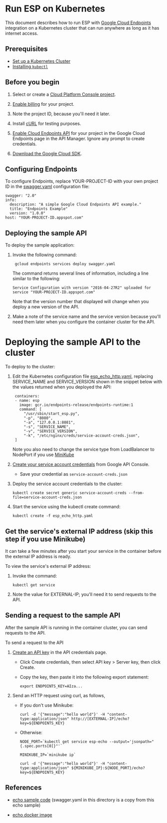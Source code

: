# Run ESP on Kubernetes

This document describes how to run ESP with
[Google Cloud Endpoints](https://cloud.google.com/endpoints/) integration on a
Kubernetes cluster that can run anywhere as long as it has internet access.

## Prerequisites

* [Set up a Kubernetes Cluster](http://kubernetes.io/docs/getting-started-guides/)
* [Installing `kubectl`](http://kubernetes.io/docs/user-guide/prereqs/)

## Before you begin

1. Select or create a [Cloud Platform Console project](https://console.cloud.google.com/project).

2. [Enable billing](https://support.google.com/cloud/answer/6293499#enable-billing) for your project.

3. Note the project ID, because you'll need it later.

4. Install [cURL](https://curl.haxx.se/download.html) for testing purposes.

5. [Enable Cloud Endpoints API](https://console.cloud.google.com/apis/api/endpoints.googleapis.com/overview)
   for your project in the Google Cloud Endpoints page in the API Manager.
   Ignore any prompt to create credentials.

6. [Download the Google Cloud SDK](https://cloud.google.com/sdk/docs/quickstarts).

## Configuring Endpoints

To configure Endpoints, replace YOUR-PROJECT-ID with your own project ID in
the [swagger.yaml](swagger.yaml) configuration file:

    swagger: "2.0"
    info:
      description: "A simple Google Cloud Endpoints API example."
      title: "Endpoints Example"
      version: "1.0.0"
    host: "YOUR-PROJECT-ID.appspot.com"

## Deploying the sample API

To deploy the sample application:

1. Invoke the following command:

        gcloud endpoints services deploy swagger.yaml

   The command returns several lines of information, including a line similar to the following:

       Service Configuration with version "2016-04-27R2" uploaded for service "YOUR-PROJECT-ID.appspot.com"

   Note that the version number that displayed will change when you deploy a new
version of the API.

2. Make a note of the service name and the service version because you'll need
them later when you configure the container cluster for the API.

# Deploying the sample API to the cluster #

To deploy to the cluster:

1. Edit the Kubernetes configuration file [esp_echo_http.yaml](esp_echo_http.yaml),
replacing SERVICE_NAME and SERVICE_VERSION shown in the snippet below with the
values returned when you deployed the API:

        containers:
        - name: esp
          image: gcr.io/endpoints-release/endpoints-runtime:1
          command: [
            "/usr/sbin/start_esp.py",
            "-p", "8080",
            "-a", "127.0.0.1:8081",
            "-s", "SERVICE_NAME",
            "-v", "SERVICE_VERSION",
            "-k", "/etc/nginx/creds/service-account-creds.json",
        ]

   Note you also need to change the service type from LoadBalancer to NodePort
   if you use [MiniKube](http://kubernetes.io/docs/getting-started-guides/minikube/)

2. [Create your service account credentials](https://cloud.google.com/storage/docs/authentication#generating-a-private-key)
   from Google API Console.

    * Save your credential as `service-account-creds.json`

3. Deploy the service account credentials to the cluster:

       kubectl create secret generic service-account-creds --from-file=service-account-creds.json

4. Start the service using the kubectl create command:

       kubectl create -f esp_echo_http.yaml

## Get the service's external IP address (skip this step if you use Minikube)

It can take a few minutes after you start your service in the container before
the external IP address is ready.

To view the service's external IP address:

1. Invoke the command:

       kubectl get service

2. Note the value for EXTERNAL-IP; you'll need it to send requests to the API.

## Sending a request to the sample API

After the sample API is running in the container cluster, you can send requests
to the API.

To send a request to the API

1. [Create an API key](https://console.cloud.google.com/apis/credentials)
   in the API credentials page.

   * Click Create credentials, then select API key > Server key, then click
     Create.

   * Copy the key, then paste it into the following export statement:

         export ENDPOINTS_KEY=AIza...

2. Send an HTTP request using curl, as follows,

   * If you don't use Minikube:

         curl -d '{"message":"hello world"}' -H "content-type:application/json" http://[EXTERNAL-IP]/echo?key=${ENDPOINTS_KEY}

   * Otherwise:

         NODE_PORT=`kubectl get service esp-echo --output='jsonpath="{.spec.ports[0]}"'`

         MINIKUBE_IP=`minikube ip`

         curl -d '{"message":"hello world"}' -H "content-type:application/json" ${MINIKUBE_IP}:${NODE_PORT}/echo?key=${ENDPOINTS_KEY}

## References

  * [echo sample code](https://github.com/GoogleCloudPlatform/python-docs-samples/tree/master/appengine/flexible/endpoints)
    (swagger.yaml in this directory is a copy from this echo sample)

  * [echo docker image](https://github.com/GoogleCloudPlatform/python-docs-samples/blob/master/appengine/flexible/endpoints/Dockerfile.container-engine)
